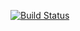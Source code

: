 [![Build Status](https://travis-ci.org/nigel0913/protobuf-stream.svg?branch=master)](https://travis-ci.org/nigel0913/protobuf-stream)